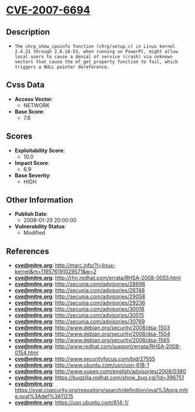 
# [CVE-2007-6694](http://marc.info/?l=linux-kernel&m=119576191029571&w=2)

## Description

- `The chrp_show_cpuinfo function (chrp/setup.c) in Linux kernel 2.4.21 through 2.6.18-53, when running on PowerPC, might allow local users to cause a denial of service (crash) via unknown vectors that cause the of_get_property function to fail, which triggers a NULL pointer dereference.`

## Cvss Data

- **Access Vector**:
  - NETWORK
- **Base Score**:
  - 7.8

## Scores

- **Exploitability Score**:
  - 10.0
- **Impact Score**:
  - 6.9
- **Base Severity**:
  - HIGH

## Other Information

- **Publish Date**:
  - 2008-01-29 20:00:00
- **Vulnerability Status**:
  - Modified

## References

- **cve@mitre.org**: http://marc.info/?l=linux-kernel&m=119576191029571&w=2
- **cve@mitre.org**: http://rhn.redhat.com/errata/RHSA-2008-0055.html
- **cve@mitre.org**: http://secunia.com/advisories/28696
- **cve@mitre.org**: http://secunia.com/advisories/28748
- **cve@mitre.org**: http://secunia.com/advisories/29058
- **cve@mitre.org**: http://secunia.com/advisories/29236
- **cve@mitre.org**: http://secunia.com/advisories/30018
- **cve@mitre.org**: http://secunia.com/advisories/30515
- **cve@mitre.org**: http://secunia.com/advisories/30769
- **cve@mitre.org**: http://www.debian.org/security/2008/dsa-1503
- **cve@mitre.org**: http://www.debian.org/security/2008/dsa-1504
- **cve@mitre.org**: http://www.debian.org/security/2008/dsa-1565
- **cve@mitre.org**: http://www.redhat.com/support/errata/RHSA-2008-0154.html
- **cve@mitre.org**: http://www.securityfocus.com/bid/27555
- **cve@mitre.org**: http://www.ubuntu.com/usn/usn-618-1
- **cve@mitre.org**: http://www.vupen.com/english/advisories/2008/0380
- **cve@mitre.org**: https://bugzilla.redhat.com/show_bug.cgi?id=396751
- **cve@mitre.org**: https://oval.cisecurity.org/repository/search/definition/oval%3Aorg.mitre.oval%3Adef%3A11215
- **cve@mitre.org**: https://usn.ubuntu.com/614-1/
